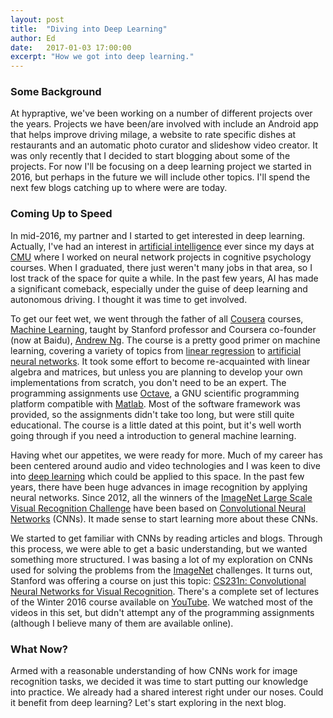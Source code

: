 ```yaml
---
layout: post
title:  "Diving into Deep Learning"
author: Ed
date:   2017-01-03 17:00:00
excerpt: "How we got into deep learning."
---
```

### Some Background

At hypraptive, we've been working on a number of different projects over the years. Projects we have been/are involved with include an Android app that helps improve driving milage, a website to rate specific dishes at restaurants and an automatic photo curator and slideshow video creator. It was only recently that I decided to start blogging about some of the projects. For now I'll be focusing on a deep learning project we started in 2016, but perhaps in the future we will include other topics. I'll spend the next few blogs catching up to where were are today.

### Coming Up to Speed

In mid-2016, my partner and I started to get interested in deep learning. Actually, I've had an interest in [artificial intelligence](https://en.wikipedia.org/wiki/Artificial_intelligence) ever since my days at [CMU](http://www.cmu.edu/) where I worked on neural network projects in cognitive psychology courses. When I graduated, there just weren't many jobs in that area, so I lost track of the space for quite a while. In the past few years, AI has made a significant comeback, especially under the guise of deep learning and autonomous driving. I thought it was time to get involved.

To get our feet wet, we went through the father of all [Cousera](https://www.coursera.org/) courses, [Machine Learning](https://www.coursera.org/learn/machine-learning), taught by Stanford professor and Coursera co-founder (now at Baidu), [Andrew Ng](http://www.andrewng.org/). The course is a pretty good primer on machine learning, covering a variety of topics from [linear regression](https://en.wikipedia.org/wiki/Linear_regression) to [artificial neural networks](https://en.wikipedia.org/wiki/Artificial_neural_network). It took some effort to become re-acquainted with linear algebra and matrices, but unless you are planning to develop your own implementations from scratch, you don't need to be an expert. The programming assignments use [Octave](https://www.gnu.org/software/octave/), a GNU scientific programming platform compatible with [Matlab](https://www.mathworks.com/products/matlab.html). Most of the software framework was provided, so the assignments didn't take too long, but were still quite educational. The course is a little dated at this point, but it's well worth going through if you need a introduction to general machine learning.

Having whet our appetites, we were ready for more. Much of my career has been centered around audio and video technologies and I was keen to dive into [deep learning](https://en.wikipedia.org/wiki/Deep_learning) which could be applied to this space. In the past few years, there have been huge advances in image recognition by applying neural networks. Since 2012, all the winners of the [ImageNet Large Scale Visual Recognition Challenge](http://image-net.org/challenges/LSVRC/2012/index) have been based on [Convolutional Neural Networks](https://en.wikipedia.org/wiki/Convolutional_neural_network) (CNNs). It made sense to start learning more about these CNNs.

We started to get familiar with CNNs by reading articles and blogs. Through this process, we were able to get a basic understanding, but we wanted something more structured. I was basing a lot of my exploration on CNNs used for solving the problems from the [ImageNet](http://image-net.org/) challenges. It turns out, Stanford was offering a course on just this topic: [CS231n: Convolutional Neural Networks for Visual Recognition](http://cs231n.stanford.edu/). There's a complete set of lectures of the Winter 2016 course available on [YouTube](https://www.youtube.com/playlist?list=PLwQyV9I_3POsyBPRNUU_ryNfXzgfkiw2p). We watched most of the videos in this set, but didn't attempt any of the programming assignments (although I believe many of them are available online).

### What Now?

Armed with a reasonable understanding of how CNNs work for image recognition tasks, we decided it was time to start putting our knowledge into practice. We already had a shared interest right under our noses. Could it benefit from deep learning? Let's start exploring in the next blog.
